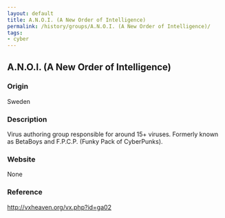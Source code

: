 ```yaml
---
layout: default
title: A.N.O.I. (A New Order of Intelligence)
permalink: /history/groups/A.N.O.I. (A New Order of Intelligence)/
tags:
- cyber
---
```


## A.N.O.I. (A New Order of Intelligence)

### Origin
Sweden

### Description
Virus authoring group responsible for around 15+ viruses. Formerly known as BetaBoys and F.P.C.P. (Funky Pack of CyberPunks).

### Website
None

### Reference
http://vxheaven.org/vx.php?id=ga02
